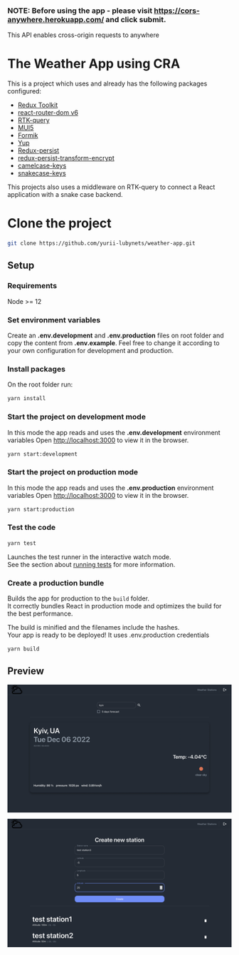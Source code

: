 ### NOTE: Before using the app - please visit https://cors-anywhere.herokuapp.com/ and click submit.

This API enables cross-origin requests to anywhere

# The Weather App using CRA

This is a project which uses and already has the following packages configured:

- [Redux Toolkit](https://redux-toolkit.js.org/)
- [react-router-dom v6](https://reactrouter.com/)
- [RTK-query](https://redux-toolkit.js.org/tutorials/rtk-query)
- [MUI5](https://mui.com/getting-started/installation/)
- [Formik](https://formik.org/)
- [Yup](https://github.com/jquense/yup)
- [Redux-persist](https://github.com/rt2zz/redux-persist#readme)
- [redux-persist-transform-encrypt](https://github.com/maxdeviant/redux-persist-transform-encrypt)
- [camelcase-keys](https://github.com/sindresorhus/camelcase-keys)
- [snakecase-keys](https://github.com/bendrucker/snakecase-keys)

This projects also uses a middleware on RTK-query to connect a React application with a snake case backend.

# Clone the project

```sh
git clone https://github.com/yurii-lubynets/weather-app.git
```

## Setup

### Requirements

Node >= 12

### Set environment variables

Create an **.env.development** and **.env.production** files on root folder and copy the content from **.env.example**. Feel free to change it according to your own configuration for development and production.

### Install packages

On the root folder run:

```sh
yarn install
```

### Start the project on development mode

In this mode the app reads and uses the **.env.development** environment variables
Open [http://localhost:3000](http://localhost:3000) to view it in the browser.

```sh
yarn start:development
```

### Start the project on production mode

In this mode the app reads and uses the **.env.production** environment variables
Open [http://localhost:3000](http://localhost:3000) to view it in the browser.

```sh
yarn start:production
```

### Test the code

```sh
yarn test
```

Launches the test runner in the interactive watch mode.\
See the section about [running tests](https://facebook.github.io/create-react-app/docs/running-tests) for more information.

### Create a production bundle

Builds the app for production to the `build` folder.\
It correctly bundles React in production mode and optimizes the build for the best performance.

The build is minified and the filenames include the hashes.\
Your app is ready to be deployed! It uses .env.production credentials

```sh
yarn build
```

## Preview

<p align="center">
  <img src="public/static/preview1.png" align="center"/>
</p>

<p align="center">
  <img src="public/static/preview2.png" align="center"/>
</p>
